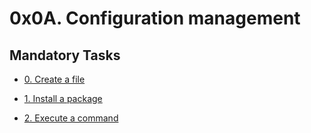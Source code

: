 # 0x0A. Configuration management

## Mandatory Tasks

* [0. Create a file](0-create_a_file.pp)

* [1. Install a package](1-install_a_package.pp)

* [2. Execute a command](2-execute_a_command.pp)
